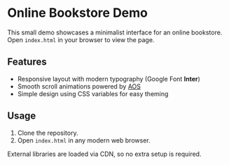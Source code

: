 # Online Bookstore Demo

This small demo showcases a minimalist interface for an online bookstore. Open `index.html` in your browser to view the page.

## Features
- Responsive layout with modern typography (Google Font **Inter**)
- Smooth scroll animations powered by [AOS](https://michalsnik.github.io/aos/)
- Simple design using CSS variables for easy theming

## Usage
1. Clone the repository.
2. Open `index.html` in any modern web browser.

External libraries are loaded via CDN, so no extra setup is required.
